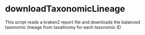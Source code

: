 # downloadTaxonomicLineage
This script reads a kraken2 report file and downloads the balanced taxonomic lineage from taxallnomy for each taxonomic ID
